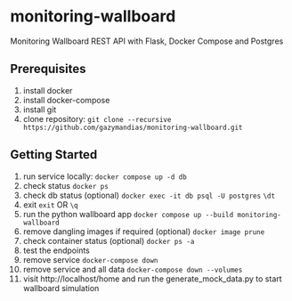 # monitoring-wallboard
Monitoring Wallboard REST API with Flask, Docker Compose and Postgres

Prerequisites
-------------
1. install docker
1. install docker-compose
1. install git
1. clone repository: `git clone --recursive https://github.com/gazymandias/monitoring-wallboard.git`

Getting Started
---------------
1. run service locally: `docker compose up -d db`
1. check status  `docker ps`
1. check db status (optional) `docker exec -it db psql -U postgres` `\dt` 
1. exit `exit` OR `\q`
1. run the python wallboard app `docker compose up --build monitoring-wallboard`
1. remove dangling images if required (optional) `docker image prune`
1. check container status (optional) `docker ps -a`
1. test the endpoints
1. remove service `docker-compose down`
1. remove service and all data `docker-compose down --volumes`
1. visit http://localhost/home and run the generate_mock_data.py to start wallboard simulation
